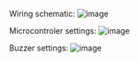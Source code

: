 Wiring schematic:
![image](https://github.com/user-attachments/assets/3717d4c9-e539-4d82-845d-51eedf9125a3)

Microcontroler settings:
![image](https://github.com/user-attachments/assets/013b736b-a894-4eaa-9f41-1f3387b08b3d)

Buzzer settings:
![image](https://github.com/user-attachments/assets/90849291-4704-459f-93d3-995c3d7a6406)

